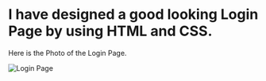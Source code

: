 # I have designed a good looking Login Page by using HTML and CSS.

Here is the Photo of the Login Page.

![Login Page](https://user-images.githubusercontent.com/107243584/207623381-8bee30c6-fa5d-41a1-8e4e-9e793bc8caba.png)
